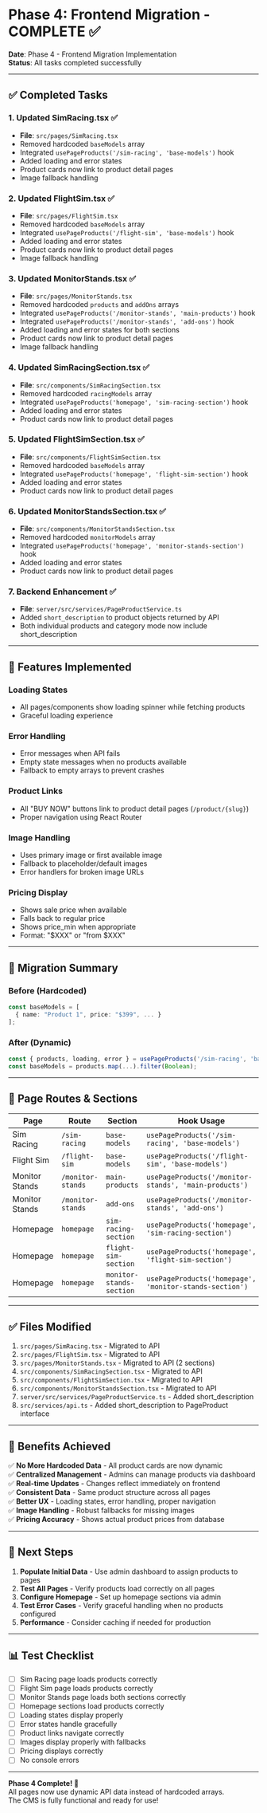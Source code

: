 # Phase 4: Frontend Migration - COMPLETE ✅

**Date**: Phase 4 - Frontend Migration Implementation  
**Status**: All tasks completed successfully

---

## ✅ Completed Tasks

### 1. Updated SimRacing.tsx ✅
- **File**: `src/pages/SimRacing.tsx`
- Removed hardcoded `baseModels` array
- Integrated `usePageProducts('/sim-racing', 'base-models')` hook
- Added loading and error states
- Product cards now link to product detail pages
- Image fallback handling

### 2. Updated FlightSim.tsx ✅
- **File**: `src/pages/FlightSim.tsx`
- Removed hardcoded `baseModels` array
- Integrated `usePageProducts('/flight-sim', 'base-models')` hook
- Added loading and error states
- Product cards now link to product detail pages
- Image fallback handling

### 3. Updated MonitorStands.tsx ✅
- **File**: `src/pages/MonitorStands.tsx`
- Removed hardcoded `products` and `addOns` arrays
- Integrated `usePageProducts('/monitor-stands', 'main-products')` hook
- Integrated `usePageProducts('/monitor-stands', 'add-ons')` hook
- Added loading and error states for both sections
- Product cards now link to product detail pages
- Image fallback handling

### 4. Updated SimRacingSection.tsx ✅
- **File**: `src/components/SimRacingSection.tsx`
- Removed hardcoded `racingModels` array
- Integrated `usePageProducts('homepage', 'sim-racing-section')` hook
- Added loading and error states
- Product cards now link to product detail pages

### 5. Updated FlightSimSection.tsx ✅
- **File**: `src/components/FlightSimSection.tsx`
- Removed hardcoded `baseModels` array
- Integrated `usePageProducts('homepage', 'flight-sim-section')` hook
- Added loading and error states
- Product cards now link to product detail pages

### 6. Updated MonitorStandsSection.tsx ✅
- **File**: `src/components/MonitorStandsSection.tsx`
- Removed hardcoded `monitorModels` array
- Integrated `usePageProducts('homepage', 'monitor-stands-section')` hook
- Added loading and error states
- Product cards now link to product detail pages

### 7. Backend Enhancement ✅
- **File**: `server/src/services/PageProductService.ts`
- Added `short_description` to product objects returned by API
- Both individual products and category mode now include short_description

---

## 🎯 Features Implemented

### Loading States
- All pages/components show loading spinner while fetching products
- Graceful loading experience

### Error Handling
- Error messages when API fails
- Empty state messages when no products available
- Fallback to empty arrays to prevent crashes

### Product Links
- All "BUY NOW" buttons link to product detail pages (`/product/{slug}`)
- Proper navigation using React Router

### Image Handling
- Uses primary image or first available image
- Fallback to placeholder/default images
- Error handlers for broken image URLs

### Pricing Display
- Shows sale price when available
- Falls back to regular price
- Shows price_min when appropriate
- Format: "$XXX" or "from $XXX"

---

## 📝 Migration Summary

### Before (Hardcoded)
```typescript
const baseModels = [
  { name: "Product 1", price: "$399", ... }
];
```

### After (Dynamic)
```typescript
const { products, loading, error } = usePageProducts('/sim-racing', 'base-models');
const baseModels = products.map(...).filter(Boolean);
```

---

## 🔄 Page Routes & Sections

| Page | Route | Section | Hook Usage |
|------|-------|---------|------------|
| Sim Racing | `/sim-racing` | `base-models` | `usePageProducts('/sim-racing', 'base-models')` |
| Flight Sim | `/flight-sim` | `base-models` | `usePageProducts('/flight-sim', 'base-models')` |
| Monitor Stands | `/monitor-stands` | `main-products` | `usePageProducts('/monitor-stands', 'main-products')` |
| Monitor Stands | `/monitor-stands` | `add-ons` | `usePageProducts('/monitor-stands', 'add-ons')` |
| Homepage | `homepage` | `sim-racing-section` | `usePageProducts('homepage', 'sim-racing-section')` |
| Homepage | `homepage` | `flight-sim-section` | `usePageProducts('homepage', 'flight-sim-section')` |
| Homepage | `homepage` | `monitor-stands-section` | `usePageProducts('homepage', 'monitor-stands-section')` |

---

## ✅ Files Modified

1. `src/pages/SimRacing.tsx` - Migrated to API
2. `src/pages/FlightSim.tsx` - Migrated to API
3. `src/pages/MonitorStands.tsx` - Migrated to API (2 sections)
4. `src/components/SimRacingSection.tsx` - Migrated to API
5. `src/components/FlightSimSection.tsx` - Migrated to API
6. `src/components/MonitorStandsSection.tsx` - Migrated to API
7. `server/src/services/PageProductService.ts` - Added short_description
8. `src/services/api.ts` - Added short_description to PageProduct interface

---

## 🎉 Benefits Achieved

✅ **No More Hardcoded Data** - All product cards are now dynamic  
✅ **Centralized Management** - Admins can manage products via dashboard  
✅ **Real-time Updates** - Changes reflect immediately on frontend  
✅ **Consistent Data** - Same product structure across all pages  
✅ **Better UX** - Loading states, error handling, proper navigation  
✅ **Image Handling** - Robust fallbacks for missing images  
✅ **Pricing Accuracy** - Shows actual product prices from database  

---

## 🚀 Next Steps

1. **Populate Initial Data** - Use admin dashboard to assign products to pages
2. **Test All Pages** - Verify products load correctly on all pages
3. **Configure Homepage** - Set up homepage sections via admin
4. **Test Error Cases** - Verify graceful handling when no products configured
5. **Performance** - Consider caching if needed for production

---

## 📊 Test Checklist

- [ ] Sim Racing page loads products correctly
- [ ] Flight Sim page loads products correctly
- [ ] Monitor Stands page loads both sections correctly
- [ ] Homepage sections load products correctly
- [ ] Loading states display properly
- [ ] Error states handle gracefully
- [ ] Product links navigate correctly
- [ ] Images display properly with fallbacks
- [ ] Pricing displays correctly
- [ ] No console errors

---

**Phase 4 Complete! 🎉**  
All pages now use dynamic API data instead of hardcoded arrays.  
The CMS is fully functional and ready for use!


